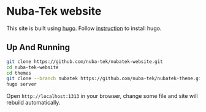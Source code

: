 # Nuba-Tek website


This site is built using [hugo](https://gohugo.io).
Follow [instruction](https://gohugo.io/getting-started/installing/) to install hugo.

## Up And Running

```bash
git clone https://github.com/nuba-tek/nubatek-website.git
cd nuba-tek-website
cd themes
git clone --branch nubatek https://github.com/nuba-tek/nubatek-theme.git
hugo server
```

Open `http://localhost:1313` in your browser, change some file and site will rebuild automatically.

